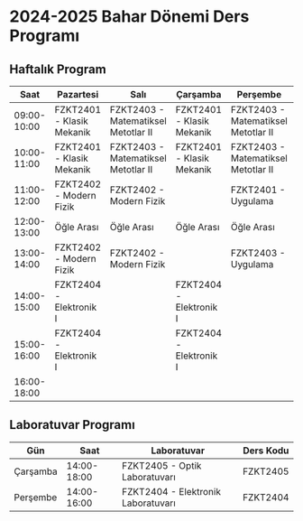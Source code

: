 # 2024-2025 Bahar Dönemi Ders Programı

## Haftalık Program

| Saat | Pazartesi | Salı | Çarşamba | Perşembe | Cuma |
|------|-----------|------|----------|----------|------|
| 09:00-10:00 | FZKT2401 - Klasik Mekanik | FZKT2403 - Matematiksel Metotlar II | FZKT2401 - Klasik Mekanik | FZKT2403 - Matematiksel Metotlar II | FZKT2412 - Akustik Fizik |
| 10:00-11:00 | FZKT2401 - Klasik Mekanik | FZKT2403 - Matematiksel Metotlar II | FZKT2401 - Klasik Mekanik | FZKT2403 - Matematiksel Metotlar II | FZKT2412 - Akustik Fizik |
| 11:00-12:00 | FZKT2402 - Modern Fizik | FZKT2402 - Modern Fizik | | FZKT2401 - Uygulama | FZKT2412 - Akustik Fizik |
| 12:00-13:00 | Öğle Arası | Öğle Arası | Öğle Arası | Öğle Arası | Öğle Arası |
| 13:00-14:00 | FZKT2402 - Modern Fizik | FZKT2402 - Modern Fizik | | FZKT2403 - Uygulama | |
| 14:00-15:00 | FZKT2404 - Elektronik I | | FZKT2404 - Elektronik I | | |
| 15:00-16:00 | FZKT2404 - Elektronik I | | FZKT2404 - Elektronik I | | |
| 16:00-18:00 | | | | | |

## Laboratuvar Programı

| Gün | Saat | Laboratuvar | Ders Kodu |
|-----|------|-------------|-----------|
| Çarşamba | 14:00-18:00 | FZKT2405 - Optik Laboratuvarı | FZKT2405 |
| Perşembe | 14:00-16:00 | FZKT2404 - Elektronik Laboratuvarı | FZKT2404 |
